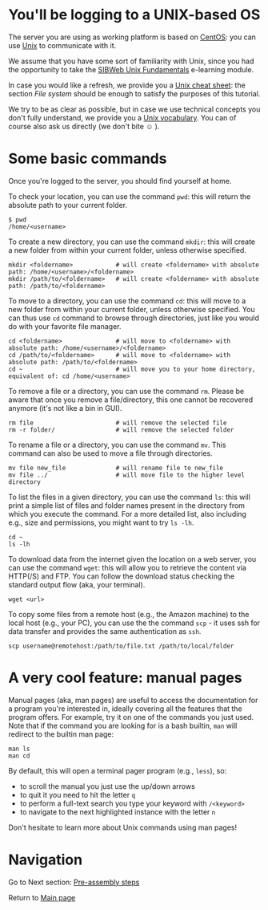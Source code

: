 # You'll be logging to a UNIX-based OS

The server you are using as working platform is based on [CentOS](https://en.wikipedia.org/wiki/CentOS): you can use [Unix](https://en.wikipedia.org/wiki/Unix) to communicate with it.

We assume that you have some sort of familiarity with Unix, since you had the opportunity to take the [SIBWeb Unix Fundamentals](https://edu.isb-sib.ch/course/view.php?id=82) e-learning module.

In case you would like a refresh, we provide you a [Unix cheat sheet](http://cheatsheetworld.com/programming/unix-linux-cheat-sheet/): the section *File system* should be enough to satisfy the purposes of this tutorial.

We try to be as clear as possible, but in case we use technical concepts you don't fully understand, we provide you a [Unix vocabulary](https://www.cs.bu.edu/teaching/unix/reference/vocab.html). You can of course also ask us directly (we don't bite ☺ ).

# Some basic commands

Once you're logged to the server, you should find yourself at home.

To check your location, you can use the command `pwd`: this will return the absolute path to your current folder.

```
$ pwd
/home/<username>
```

To create a new directory, you can use the command `mkdir`: this will create a new folder from within your current folder, unless otherwise specified.

```
mkdir <foldername>            # will create <foldername> with absolute path: /home/<username>/<foldername>
mkdir /path/to/<foldername>   # will create <foldername> with absolute path: /path/to/<foldername>
```

To move to a directory, you can use the command `cd`: this will move to a new folder from within your current folder, unless otherwise specified. You can thus use `cd` command to browse through directories, just like you would do with your favorite file manager.

```
cd <foldername>               # will move to <foldername> with absolute path: /home/<username>/<foldername>
cd /path/to/<foldername>      # will move to <foldername> with absolute path: /path/to/<foldername>
cd ~                          # will move you to your home directory, equivalent of: cd /home/<username>
```

To remove a file or a directory, you can use the command `rm`. Please be aware that once you remove a file/directory, this one cannot be recovered anymore (it's not like a bin in GUI).

```
rm file                       # will remove the selected file
rm -r folder/                 # will remove the selected folder
```

To rename a file or a directory, you can use the command `mv`. This command can also be used to move a file through directories.

```
mv file new_file              # will rename file to new_file
mv file ../                   # will move file to the higher level directory
```

To list the files in a given directory, you can use the command `ls`: this will print a simple list of files and folder names present in the directory from which you execute the command. For a more detailed list, also including e.g., size and permissions, you might want to try `ls -lh`.

```
cd ~
ls -lh
```

To download data from the internet given the location on a web server, you can use the command `wget`: this will allow you to retrieve the content via HTTP(/S) and FTP. You can follow the download status checking the standard output flow (aka, your terminal).

```
wget <url>
```

To copy some files from a remote host (e.g., the Amazon machine) to the local host (e.g., your PC), you can use the the command `scp` - it uses ssh for data transfer and provides the same authentication as `ssh`.

```
scp username@remotehost:/path/to/file.txt /path/to/local/folder
```

# A very cool feature: manual pages

Manual pages (aka, man pages) are useful to access the documentation for a program you're interested in, ideally covering all the features that the program offers. For example, try it on one of the commands you just used. Note that if the command you are looking for is a bash builtin, `man` will redirect to the builtin man page:

```
man ls
man cd
```

By default, this will open a terminal pager program (e.g., `less`), so:
* to scroll the manual you just use the up/down arrows
* to quit it you need to hit the letter `q`
* to perform a full-text search you type your keyword with `/<keyword>`
* to navigate to the next highlighted instance with the letter `n`


Don't hesitate to learn more about Unix commands using man pages!

# Navigation

Go to Next section: [Pre-assembly steps](documentation/bio.md)

Return to [Main page](README.md)
